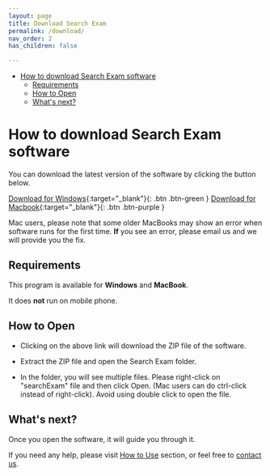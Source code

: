 ```yaml
---
layout: page
title: Download Search Exam
permalink: /download/
nav_order: 2
has_children: false

---
```

- [How to download Search Exam software](#how-to-download-search-exam-software)
  - [Requirements](#requirements)
  - [How to Open](#how-to-open)
  - [What's next?](#whats-next)

# How to download Search Exam software

You can download the latest version of the software by clicking the button below.


[Download for Windows](https://www.dropbox.com/s/tkxx4t7tyrfj7m3/searchExam_Windows.zip?dl=1){:target="_blank"}{: .btn .btn-green }
[Download for Macbook](https://www.dropbox.com/s/eytjfvxkpm5od7h/searchExam_MacBook.zip?dl=1){:target="_blank"}{: .btn .btn-purple }

<!-- For Windows, please [**click here**](https://www.dropbox.com/s/tkxx4t7tyrfj7m3/searchExam_Windows.zip?dl=1){:target="_blank"} to download the latest version.

For MacBook, please [**click here**](https://www.dropbox.com/s/eytjfvxkpm5od7h/searchExam_MacBook.zip?dl=1){:target="_blank"} to download the latest version. -->

Mac users, please note that some older MacBooks may show an error when software runs for the first time. **If** you see an error, please email us and we will provide you the fix.
<!-- Please [**click here**](https://drive.google.com/uc?export=download&id=1GUu9abDSaOvm8OZMyDi0Nd0rEXoaB9TB){:target="_blank"} to download the latest version. -->

## Requirements
This program is available for **Windows** and **MacBook**. 

It does **not** run on mobile phone.

## How to Open

- Clicking on the above link will download the ZIP file of the software.

- Extract the ZIP file and open the Search Exam folder.

- In the folder, you will see multiple files. Please right-click on "searchExam" file and then click Open. (Mac users can do ctrl-click instead of right-click). Avoid using double click to open the file.

## What's next?

Once you open the software, it will guide you through it. 

If you need any help, please visit [How to Use](../tutorial) section, or feel free to [contact us](../contact/).